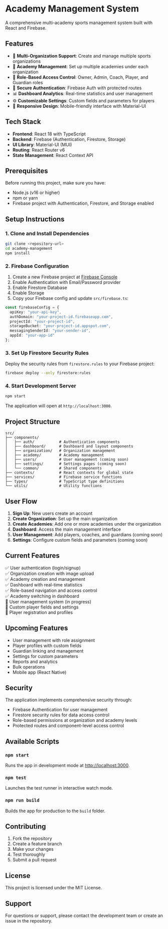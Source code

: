 # Academy Management System

A comprehensive multi-academy sports management system built with React and Firebase.

## Features

- 🏢 **Multi-Organization Support**: Create and manage multiple sports organizations
- 🏫 **Academy Management**: Set up multiple academies under each organization
- 👥 **Role-Based Access Control**: Owner, Admin, Coach, Player, and Guardian roles
- 🔐 **Secure Authentication**: Firebase Auth with protected routes
- 📊 **Dashboard Analytics**: Real-time statistics and user management
- ⚙️ **Customizable Settings**: Custom fields and parameters for players
- 📱 **Responsive Design**: Mobile-friendly interface with Material-UI

## Tech Stack

- **Frontend**: React 18 with TypeScript
- **Backend**: Firebase (Authentication, Firestore, Storage)
- **UI Library**: Material-UI (MUI)
- **Routing**: React Router v6
- **State Management**: React Context API

## Prerequisites

Before running this project, make sure you have:

- Node.js (v16 or higher)
- npm or yarn
- Firebase project with Authentication, Firestore, and Storage enabled

## Setup Instructions

### 1. Clone and Install Dependencies

```bash
git clone <repository-url>
cd academy-management
npm install
```

### 2. Firebase Configuration

1. Create a new Firebase project at [Firebase Console](https://console.firebase.google.com)
2. Enable Authentication with Email/Password provider
3. Enable Firestore Database
4. Enable Storage
5. Copy your Firebase config and update `src/firebase.ts`:

```typescript
const firebaseConfig = {
  apiKey: "your-api-key",
  authDomain: "your-project-id.firebaseapp.com",
  projectId: "your-project-id",
  storageBucket: "your-project-id.appspot.com",
  messagingSenderId: "your-sender-id",
  appId: "your-app-id"
};
```

### 3. Set Up Firestore Security Rules

Deploy the security rules from `firestore.rules` to your Firebase project:

```bash
firebase deploy --only firestore:rules
```

### 4. Start Development Server

```bash
npm start
```

The application will open at `http://localhost:3000`.

## Project Structure

```
src/
├── components/
│   ├── auth/           # Authentication components
│   ├── dashboard/      # Dashboard and layout components
│   ├── organization/   # Organization management
│   ├── academy/        # Academy management
│   ├── users/          # User management (coming soon)
│   ├── settings/       # Settings pages (coming soon)
│   └── common/         # Shared components
├── contexts/           # React contexts for global state
├── services/           # Firebase service functions
├── types/              # TypeScript type definitions
└── utils/              # Utility functions
```

## User Flow

1. **Sign Up**: New users create an account
2. **Create Organization**: Set up the main organization
3. **Create Academies**: Add one or more academies under the organization
4. **Dashboard**: Access the main management interface
5. **User Management**: Add players, coaches, and guardians (coming soon)
6. **Settings**: Configure custom fields and parameters (coming soon)

## Current Features

✅ User authentication (login/signup)  
✅ Organization creation with image upload  
✅ Academy creation and management  
✅ Dashboard with real-time statistics  
✅ Role-based navigation and access control  
✅ Academy switching in dashboard  
🚧 User management system (in progress)  
🚧 Custom player fields and settings  
🚧 Player registration and profiles  

## Upcoming Features

- User management with role assignment
- Player profiles with custom fields
- Guardian linking and management
- Settings for custom parameters
- Reports and analytics
- Bulk operations
- Mobile app (React Native)

## Security

The application implements comprehensive security through:
- Firebase Authentication for user management
- Firestore security rules for data access control
- Role-based permissions at organization and academy levels
- Protected routes and component-level access control

## Available Scripts

### `npm start`
Runs the app in development mode at [http://localhost:3000](http://localhost:3000).

### `npm test`
Launches the test runner in interactive watch mode.

### `npm run build`
Builds the app for production to the `build` folder.

## Contributing

1. Fork the repository
2. Create a feature branch
3. Make your changes
4. Test thoroughly
5. Submit a pull request

## License

This project is licensed under the MIT License.

## Support

For questions or support, please contact the development team or create an issue in the repository.